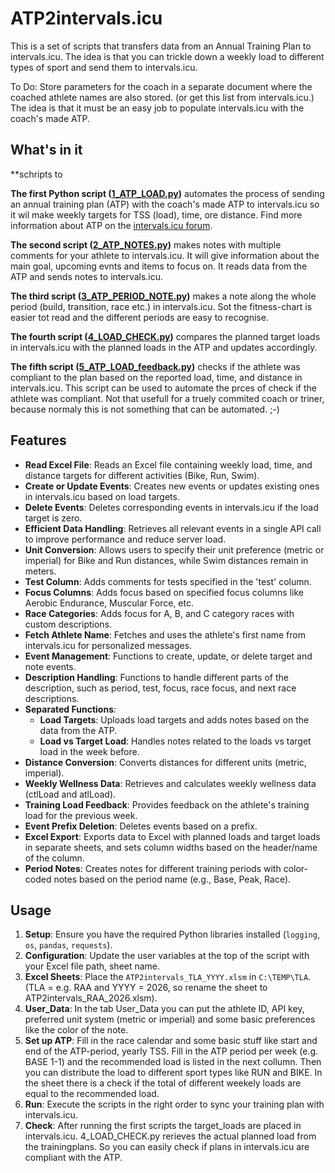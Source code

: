 # ATP2intervals.icu

This is a set of scripts that transfers data from an Annual Training Plan to intervals.icu. The idea is that you can trickle down a weekly load to different types of sport and send them to intervals.icu.

To Do: Store parameters for the coach in a separate document where the coached athlete names are also stored. (or get this list from intervals.icu.)
The idea is that it must be an easy job to populate intervals.icu with the coach's made ATP.

## What's in it

**schripts to 
 
**The first Python script ([1_ATP_LOAD.py](https://github.com/richardadvocaat/ATP2intervals.icu/blob/main/1_ATP_LOAD.py))** automates the process of sending an annual training plan (ATP) with the coach's made ATP to intervals.icu so it wil make weekly targets for TSS (load), time, ore distance.
Find more information about ATP on the [intervals.icu forum](https://forum.intervals.icu/t/apps-in-excel-a-guide-to-getting-started/20844).

**The second script ([2_ATP_NOTES.py](https://github.com/richardadvocaat/ATP2intervals.icu/blob/main/2_ATP_NOTES.py))** makes notes with multiple comments for your athlete to intervals.icu. It will give information about the main goal, upcoming evnts and items to focus on. It reads data from the ATP and sends notes to intervals.icu.

**The third script ([3_ATP_PERIOD_NOTE.py](https://github.com/richardadvocaat/ATP2intervals.icu/blob/main/3_ATP_PERIOD_NOTE.py))** makes a note along the whole period (build, transition, race etc.) in intervals.icu. Sot the fitness-chart is easier tot read and the different periods are easy to recognise.

**The fourth script ([4_LOAD_CHECK.py](https://github.com/richardadvocaat/ATP2intervals.icu/blob/LOAD_CHECK/4_LOAD_CHECK.py))** compares the planned target loads in intervals.icu with the planned loads in the ATP and updates accordingly.

**The fifth script ([5_ATP_LOAD_feedback.py](https://github.com/richardadvocaat/ATP2intervals.icu/blob/main/5_ATP_LOAD_feedback.py))** checks if the athlete was compliant to the plan based on the reported load, time, and distance in intervals.icu. This script can be used to automate the prces of check if the athlete was compliant. Not that usefull for a truely commited coach or triner, because normaly this is not something that can be automated. ;-)

## Features

- **Read Excel File**: Reads an Excel file containing weekly load, time, and distance targets for different activities (Bike, Run, Swim).
- **Create or Update Events**: Creates new events or updates existing ones in intervals.icu based on load targets.
- **Delete Events**: Deletes corresponding events in intervals.icu if the load target is zero.
- **Efficient Data Handling**: Retrieves all relevant events in a single API call to improve performance and reduce server load.
- **Unit Conversion**: Allows users to specify their unit preference (metric or imperial) for Bike and Run distances, while Swim distances remain in meters.
- **Test Column**: Adds comments for tests specified in the 'test' column.
- **Focus Columns**: Adds focus based on specified focus columns like Aerobic Endurance, Muscular Force, etc.
- **Race Categories**: Adds focus for A, B, and C category races with custom descriptions.
- **Fetch Athlete Name**: Fetches and uses the athlete's first name from intervals.icu for personalized messages.
- **Event Management**: Functions to create, update, or delete target and note events.
- **Description Handling**: Functions to handle different parts of the description, such as period, test, focus, race focus, and next race descriptions.
- **Separated Functions**:
  - **Load Targets**: Uploads load targets and adds notes based on the data from the ATP.
  - **Load vs Target Load**: Handles notes related to the loads vs target load in the week before.
- **Distance Conversion**: Converts distances for different units (metric, imperial).
- **Weekly Wellness Data**: Retrieves and calculates weekly wellness data (ctlLoad and atlLoad).
- **Training Load Feedback**: Provides feedback on the athlete's training load for the previous week.
- **Event Prefix Deletion**: Deletes events based on a prefix.
- **Excel Export**: Exports data to Excel with planned loads and target loads in separate sheets, and sets column widths based on the header/name of the column.
- **Period Notes**: Creates notes for different training periods with color-coded notes based on the period name (e.g., Base, Peak, Race).

## Usage

1. **Setup**: Ensure you have the required Python libraries installed (`logging`, `os`, `pandas`, `requests`).
2. **Configuration**: Update the user variables at the top of the script with your Excel file path, sheet name.
3. **Excel Sheets**: Place the `ATP2intervals_TLA_YYYY.xlsm` in `C:\TEMP\TLA`. (TLA = e.g. RAA and YYYY = 2026, so rename the sheet to ATP2intervals_RAA_2026.xlsm).
4. **User_Data**: In the tab User_Data you can put the athlete ID, API key, preferred unit system (metric or imperial) and some basic preferences like the color of the note.
5. **Set up ATP**: Fill in the race calendar and some basic stuff like start and end of the ATP-period, yearly TSS. Fill in the ATP period per week (e.g. BASE 1-1) and the recommended load is listed in the next collumn. Then you can distribute the load to different sport types like RUN and BIKE. In the sheet there is a check if the total of different weekely loads are equal to the recommended load.
7. **Run**: Execute the scripts in the right order to sync your training plan with intervals.icu.
8. **Check**: After running the first scripts the target_loads are placed in intervals.icu. 4_LOAD_CHECK.py rerieves the actual planned load from the trainingplans. So you can easily check if plans in intervals.icu are compliant with the ATP. 
